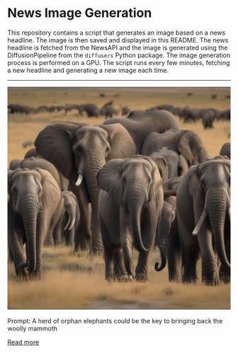# News Image Generation
This repository contains a script that generates an image based on a news headline. The image is then saved and displayed in this README.
The news headline is fetched from the NewsAPI and the image is generated using the DiffusionPipeline from the `diffusers` Python package. The image generation process is performed on a GPU.
The script runs every few minutes, fetching a new headline and generating a new image each time.

---

![Generated Image](image.png)

Prompt: A herd of orphan elephants could be the key to bringing back the woolly mammoth

[Read more](https://www.cnn.com/2023/07/22/world/orphan-elephants-mammoths-science-newsletter-wt-scn/index.html)